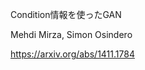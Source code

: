 <!-- ![論文](図のURL) -->

Condition情報を使ったGAN

Mehdi Mirza, Simon Osindero

https://arxiv.org/abs/1411.1784
